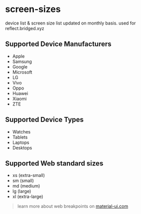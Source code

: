 # screen-sizes
device list &amp; screen size list updated on monthly basis. used for reflect.bridged.xyz


## Supported Device Manufacturers
- Apple
- Samsung
- Google
- Microsoft
- LG
- Vivo
- Oppo
- Huawei
- Xiaomi
- ZTE


## Supported Device Types
- Watches
- Tablets
- Laptops
- Desktops


## Supported Web standard sizes
- xs (extra-small)
- sm (small)
- md (medium)
- lg (large)
- xl (extra-large)

> learn more about web breakpoints on [material-ui.com](https://material-ui.com/customization/breakpoints/)
